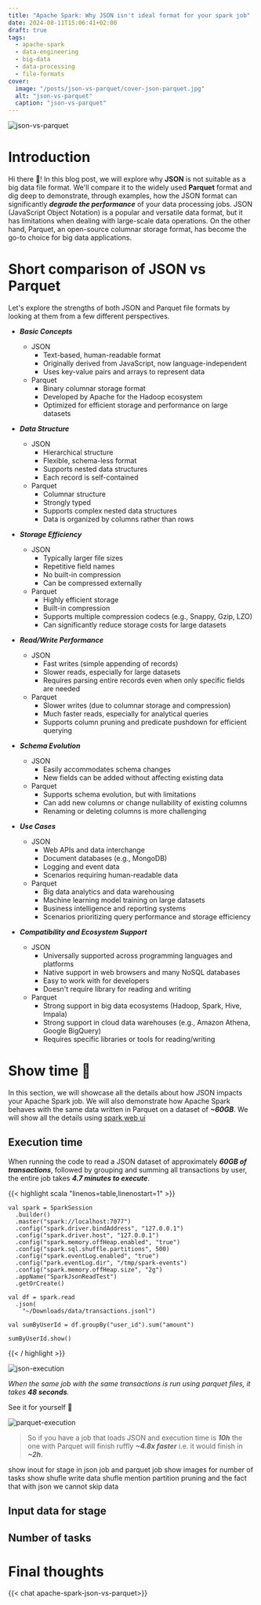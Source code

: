 ```yaml
---
title: "Apache Spark: Why JSON isn't ideal format for your spark job"
date: 2024-08-11T15:06:41+02:00
draft: true
tags:
  - apache-spark
  - data-engineering
  - big-data
  - data-processing
  - file-formats
cover:
  image: "/posts/json-vs-parquet/cover-json-parquet.jpg"
  alt: "json-vs-parquet"
  caption: "json-vs-parquet"
---
```


![json-vs-parquet](/posts/json-vs-parquet/cover-json-parquet.jpg)


# Introduction

Hi there 👋! In this blog post, we will explore why **JSON** is not suitable as a big data file format. We'll compare it to the widely used **Parquet** format and dig deep to demonstrate, through examples, how the JSON format can significantly ***degrade the performance*** of your data processing jobs.
JSON (JavaScript Object Notation) is a popular and versatile data format, but it has limitations when dealing with large-scale data operations. On the other hand, Parquet, an open-source columnar storage format, has become the go-to choice for big data applications.

# Short comparison of JSON vs Parquet

Let's explore the strengths of both JSON and Parquet file formats by looking at them from a few different perspectives.

* ***Basic Concepts***
  * JSON
    * Text-based, human-readable format
    * Originally derived from JavaScript, now language-independent
    * Uses key-value pairs and arrays to represent data
  * Parquet
    * Binary columnar storage format
    * Developed by Apache for the Hadoop ecosystem
    * Optimized for efficient storage and performance on large datasets

* ***Data Structure***
  * JSON
    * Hierarchical structure
    * Flexible, schema-less format
    * Supports nested data structures
    * Each record is self-contained
  * Parquet
    * Columnar structure
    * Strongly typed
    * Supports complex nested data structures
    * Data is organized by columns rather than rows

* ***Storage Efficiency***
  * JSON
    * Typically larger file sizes
    * Repetitive field names
    * No built-in compression
    * Can be compressed externally
  * Parquet
    * Highly efficient storage
    * Built-in compression
    * Supports multiple compression codecs (e.g., Snappy, Gzip, LZO)
    * Can significantly reduce storage costs for large datasets

* ***Read/Write Performance***
  * JSON
    * Fast writes (simple appending of records)
    * Slower reads, especially for large datasets
    * Requires parsing entire records even when only specific fields are needed
  * Parquet
    * Slower writes (due to columnar storage and compression)
    * Much faster reads, especially for analytical queries
    * Supports column pruning and predicate pushdown for efficient querying

* ***Schema Evolution***
  * JSON
    * Easily accommodates schema changes
    * New fields can be added without affecting existing data
  * Parquet
    * Supports schema evolution, but with limitations
    * Can add new columns or change nullability of existing columns
    * Renaming or deleting columns is more challenging

* ***Use Cases***
  * JSON
    * Web APIs and data interchange
    * Document databases (e.g., MongoDB)
    * Logging and event data
    * Scenarios requiring human-readable data
  * Parquet
    * Big data analytics and data warehousing
    * Machine learning model training on large datasets
    * Business intelligence and reporting systems
    * Scenarios prioritizing query performance and storage efficiency

* ***Compatibility and Ecosystem Support***
  * JSON
    * Universally supported across programming languages and platforms
    * Native support in web browsers and many NoSQL databases
    * Easy to work with for developers
    * Doesn't require library for reading and writing
  * Parquet
    * Strong support in big data ecosystems (Hadoop, Spark, Hive, Impala)
    * Strong support in cloud data warehouses (e.g., Amazon Athena, Google BigQuery)
    * Requires specific libraries or tools for reading/writing


# Show time 🌟

In this section, we will showcase all the details about how JSON impacts your Apache Spark job. We will also demonstrate how Apache Spark behaves with the same data written in Parquet on a dataset of ***~60GB***. We will show all the details using [spark web ui](https://spark.apache.org/docs/latest/web-ui.html)


## Execution time

When running the code to read a JSON dataset of approximately ***60GB of transactions***, followed by grouping and summing all transactions by user, the entire job takes _***4.7 minutes to execute***_.


{{< highlight scala "linenos=table,linenostart=1" >}}

    val spark = SparkSession
      .builder()
      .master("spark://localhost:7077")
      .config("spark.driver.bindAddress", "127.0.0.1")
      .config("spark.driver.host", "127.0.0.1")
      .config("spark.memory.offHeap.enabled", "true")
      .config("spark.sql.shuffle.partitions", 500)
      .config("spark.eventLog.enabled", "true")
      .config("park.eventLog.dir", "/tmp/spark-events")
      .config("spark.memory.offHeap.size", "2g")
      .appName("SparkJsonReadTest")
      .getOrCreate()

    val df = spark.read
      .json(
        "~/Downloads/data/transactions.jsonl")

    val sumByUserId = df.groupBy("user_id").sum("amount")
    
    sumByUserId.show()


{{< / highlight >}}


![json-execution](/posts/json-vs-parquet/json_execution_time.png)  

_When the same job with the same transactions is run using parquet files, it takes ***48 seconds***._

See it for yourself  :eyes:  

![parquet-execution](/posts/json-vs-parquet/parquet_execution_time.png)

> So if you have a job that loads JSON and execution time is ***10h*** the one with Parquet will finish ruffly ***~4.8x faster*** i.e. it would finish in ***~2h***.




show inout for stage in json job and parquet job
show images for number of tasks 
show shufle write data shufle
mention partition pruning and the fact that with json we cannot skip data

## Input data for stage 

## Number of tasks



# Final thoughts





{{< chat apache-spark-json-vs-parquet>}}